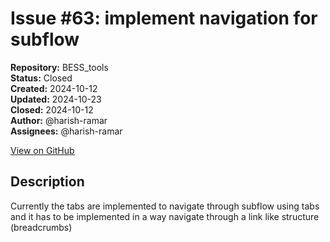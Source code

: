 # Issue #63: implement navigation for subflow

**Repository:** BESS_tools  
**Status:** Closed  
**Created:** 2024-10-12  
**Updated:** 2024-10-23  
**Closed:** 2024-10-12  
**Author:** @harish-ramar  
**Assignees:** @harish-ramar  

[View on GitHub](https://github.com/Simtestlab/BESS_tools/issues/63)

## Description

Currently the tabs are implemented to navigate through subflow using tabs and it has to be implemented in a way navigate through a link like structure (breadcrumbs)